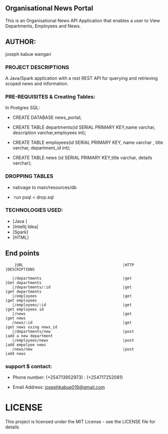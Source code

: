 ## Organisational News Portal

This is an Organisational News API Application that enables a user to View Departments, Employees and News.

## AUTHOR:
joseph kabue wangari


### PROJECT DESCRIPTIONS
A Java/Spark application with a rest REST API for querying and retrieving scoped news and information.


### PRE-REQUISITES & Creating Tables:
In Postgres SQL:

* CREATE DATABASE news_portal;

* CREATE TABLE departments(id SERIAL PRIMARY KEY,name varchar, description varchar,employees int);

* CREATE TABLE employees(id SERIAL PRIMARY KEY, name varchar , title varchar, department_id int);

* CREATE TABLE news (id SERIAL PRIMARY KEY,title varchar, details varchar);

### DROPPING TABLES

*  nativage to main/resources/db 

 * `run  psql < drop.sql
 
 
 
### TECHNOLOGIES USED:

* [Java ]
* [Intellij Idea]
* [Spark]
* [HTML]

## End points

        |URL                                            |HTTP            |DESCRIPTIONS         
                  
       |/departments                                    |get             |Get departments                       
       |/departments/:id                                |get             |get depertments          
       |/employees                                      |get             |get employees
       |/employees/:id                                  |get             |get employees id          
       |/news                                           |get             |get news       
       /news/:id                                        |get             |get news using news_id     
       |/departments/new                                |post            |add a new department                       
       |/employees/news                                 |post            |add empolyee news                               
       /news/new                                        |post            |add news
        
     
                                                                   
                                                                         




### support $ contact:
* Phone number: (+254713952973)
              : (+254717252081)
              
* Email Address: josephkabue019@gmail.com            
# LICENSE
This project is licensed under the MIT License - see the LICENSE file for details